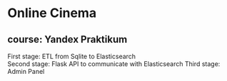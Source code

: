 # Online Cinema  
## course: Yandex Praktikum    
First stage: ETL from Sqlite to Elasticsearch  
Second stage: Flask API to communicate with Elasticsearch
Third stage: Admin Panel
